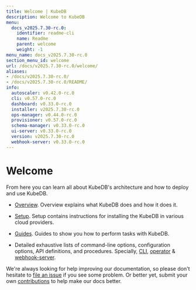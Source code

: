 ```yaml
---
title: Welcome | KubeDB
description: Welcome to KubeDB
menu:
  docs_v2025.7.30-rc.0:
    identifier: readme-cli
    name: Readme
    parent: welcome
    weight: -1
menu_name: docs_v2025.7.30-rc.0
section_menu_id: welcome
url: /docs/v2025.7.30-rc.0/welcome/
aliases:
- /docs/v2025.7.30-rc.0/
- /docs/v2025.7.30-rc.0/README/
info:
  autoscaler: v0.42.0-rc.0
  cli: v0.57.0-rc.0
  dashboard: v0.33.0-rc.0
  installer: v2025.7.30-rc.0
  ops-manager: v0.44.0-rc.0
  provisioner: v0.57.0-rc.0
  schema-manager: v0.33.0-rc.0
  ui-server: v0.33.0-rc.0
  version: v2025.7.30-rc.0
  webhook-server: v0.33.0-rc.0
---
```


# Welcome

From here you can learn all about KubeDB's architecture and how to deploy and use KubeDB.

- [Overview](/docs/v2025.7.30-rc.0/overview/). Overview explains what KubeDB does and how it does it.

- [Setup](/docs/v2025.7.30-rc.0/setup/). Setup contains instructions for installing the KubeDB in various cloud providers.

- [Guides](/docs/v2025.7.30-rc.0/guides/). Guides to show you how to perform tasks with KubeDB.

- Detailed exhaustive lists of command-line options, configuration options, API definitions, and procedures. Specially, [CLI](/docs/v2025.7.30-rc.0/reference/cli/), [operator](/docs/v2025.7.30-rc.0/reference/operator/) & [webhook-server](/docs/v2025.7.30-rc.0/reference/webhook-server/).

We're always looking for help improving our documentation, so please don't hesitate to [file an issue](https://github.com/kubedb/project/issues/new) if you see some problem. Or better yet, submit your own [contributions](/docs/v2025.7.30-rc.0/CONTRIBUTING) to help make our docs better.
